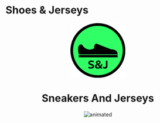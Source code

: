 # Shoes & Jerseys

  
  <p align="center">
     <img src="assets\logo.svg" width=150 align="center">
  </p>
  <h1 align="center">Sneakers And Jerseys</h1>


<p align="center">
  <img src="https://user-images.githubusercontent.com/91204851/181088828-7f433c76-4c55-47e8-a7da-dba46c105b45.gif" alt="animated" />
</p>


